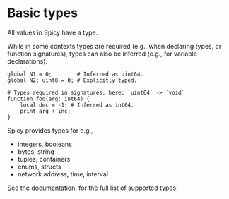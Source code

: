 # Basic types

All values in Spicy have a type.

While in some contexts types are required (e.g., when declaring types, or
function signatures), types can also be inferred (e.g., for variable
declarations).

```spicy
global N1 = 0;        # Inferred as uint64.
global N2: uint8 = 0; # Explicitly typed.

# Types required in signatures, here: `uint64` -> `void`
function foo(arg: int64) {
    local dec = -1; # Inferred as int64.
    print arg + inc;
}
```

Spicy provides types for e.g.,

- integers, booleans
- bytes, string
- tuples, containers
- enums, structs
- network address, time, interval

See the
[documentation](https://docs.zeek.org/projects/spicy/en/latest/programming/language/types.html).
for the full list of supported types.
